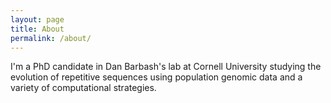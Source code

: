 ```yaml
---
layout: page
title: About
permalink: /about/
---
```


I'm a PhD candidate in Dan Barbash's lab at Cornell University studying the evolution of repetitive sequences using population genomic data and a variety of computational strategies. 

